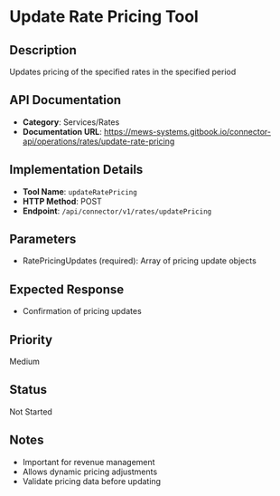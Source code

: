 # Update Rate Pricing Tool

## Description
Updates pricing of the specified rates in the specified period

## API Documentation
- **Category**: Services/Rates
- **Documentation URL**: https://mews-systems.gitbook.io/connector-api/operations/rates/update-rate-pricing

## Implementation Details
- **Tool Name**: `updateRatePricing`
- **HTTP Method**: POST
- **Endpoint**: `/api/connector/v1/rates/updatePricing`

## Parameters
- RatePricingUpdates (required): Array of pricing update objects

## Expected Response
- Confirmation of pricing updates

## Priority
Medium

## Status
Not Started

## Notes
- Important for revenue management
- Allows dynamic pricing adjustments
- Validate pricing data before updating 